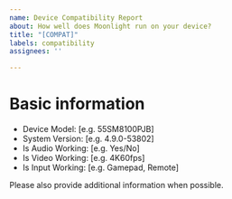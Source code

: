 ```yaml
---
name: Device Compatibility Report
about: How well does Moonlight run on your device?
title: "[COMPAT]"
labels: compatibility
assignees: ''

---
```


# Basic information

 - Device Model: [e.g. 55SM8100PJB]
 - System Version: [e.g. 4.9.0-53802]
 - Is Audio Working: [e.g. Yes/No]
 - Is Video Working: [e.g. 4K60fps]
 - Is Input Working: [e.g. Gamepad, Remote]

Please also provide additional information when possible.